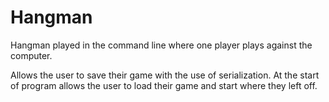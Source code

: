 # Hangman
Hangman played in the command line where one player plays against the computer.

Allows the user to save their game with the use of serialization. At the start of
program allows the user to load their game and start where they left off.